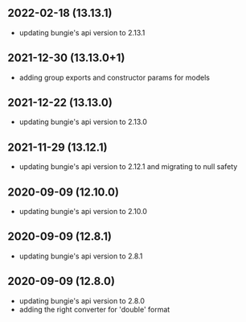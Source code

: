 ## 2022-02-18 (13.13.1)
- updating bungie's api version to 2.13.1
## 2021-12-30 (13.13.0+1)
- adding group exports and constructor params for models

## 2021-12-22 (13.13.0)
- updating bungie's api version to 2.13.0

## 2021-11-29 (13.12.1)
- updating bungie's api version to 2.12.1 and migrating to null safety
## 2020-09-09 (12.10.0)
- updating bungie's api version to 2.10.0

## 2020-09-09 (12.8.1)
- updating bungie's api version to 2.8.1

## 2020-09-09 (12.8.0)
- updating bungie's api version to 2.8.0
- adding the right converter for 'double' format